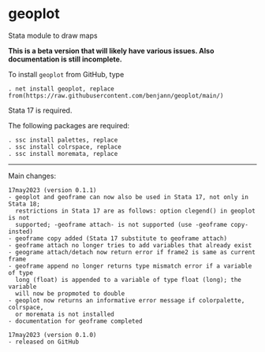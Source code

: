 # geoplot
Stata module to draw maps

**This is a beta version that will likely have various issues. Also documentation is still incomplete.**

To install `geoplot` from GitHub, type

    . net install geoplot, replace from(https://raw.githubusercontent.com/benjann/geoplot/main/)

Stata 17 is required.

The following packages are required:

    . ssc install palettes, replace
    . ssc install colrspace, replace
    . ssc install moremata, replace

---

Main changes:

    17may2023 (version 0.1.1)
    - geoplot and geoframe can now also be used in Stata 17, not only in Stata 18;
      restrictions in Stata 17 are as follows: option clegend() in geoplot is not
      supported; -geoframe attach- is not supported (use -geoframe copy- insted)  
    - geoframe copy added (Stata 17 substitute to geoframe attach)
    - geoframe attach no longer tries to add variables that already exist
    - geograme attach/detach now return error if frame2 is same as current frame
    - geoframe append no longer returns type mismatch error if a variable of type
      long (float) is appended to a variable of type float (long); the variable
      will now be propmoted to double
    - geoplot now returns an informative error message if colorpalette, colrspace,
      or moremata is not installed
    - documentation for geoframe completed

    17may2023 (version 0.1.0)
    - released on GitHub


